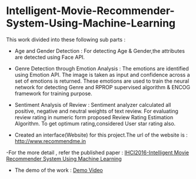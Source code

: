 # Intelligent-Movie-Recommender-System-Using-Machine-Learning

This work divided into these following sub parts :

 - Age and Gender Detection : For detecting Age & Gender,the attributes are detected using Face API.
 
 - Genre Detection through Emotion Analysis : The emotions are identified using Emotion API. The image is taken
as input and confidence across a set of emotions is returned. These emotions are used to train the neural network
for detecting Genre and RPROP supervised algorithm & ENCOG framework for training purpose.

- Sentiment Analysis of Review : Sentiment analyzer calculated all positive, negative and neutral weights of text
review. For evaluating review rating in numeric form proposed Review Rating Estimation Algorithm. To get
optimum rating,considered User star rating also.

- Created an interface(Website) for this project.The url of the website is :
http://www.recommendme.in

-For the more detail , refer the published paper : [IHCI2016-Intelligent Movie Recommender System Using Machine Learning](https://link.springer.com/chapter/10.1007/978-3-319-52503-7_8#citeas) 

- The demo of the work : [Demo Video](https://drive.google.com/file/d/1_uE4sREjqYC8dpSeSXFCMAOURjwdsTyj/view?usp=sharing)

